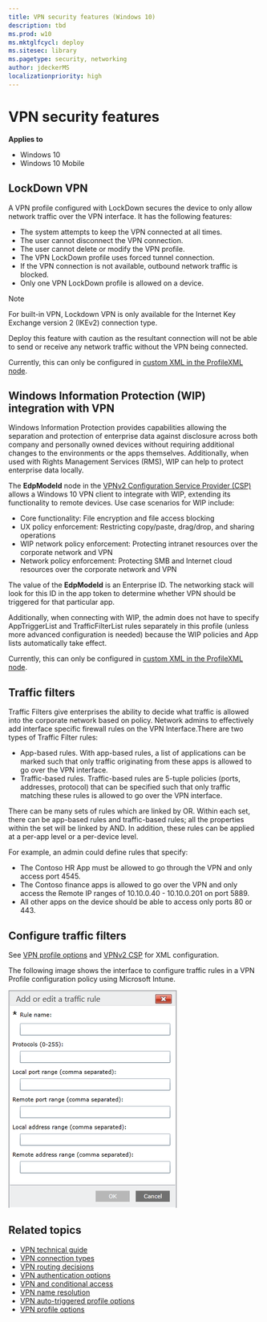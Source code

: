 ```yaml
---
title: VPN security features (Windows 10)
description: tbd
ms.prod: w10
ms.mktglfcycl: deploy
ms.sitesec: library
ms.pagetype: security, networking
author: jdeckerMS
localizationpriority: high
---
```


# VPN security features

**Applies to**
-   Windows 10
-   Windows 10 Mobile


## LockDown VPN

A VPN profile configured with LockDown secures the device to only allow network traffic over the VPN interface. It has the following features:

- The system attempts to keep the VPN connected at all times.
- The user cannot disconnect the VPN connection.
- The user cannot delete or modify the VPN profile.
- The VPN LockDown profile uses forced tunnel connection.
- If the VPN connection is not available, outbound network traffic is blocked.
- Only one VPN LockDown profile is allowed on a device. 

>[!NOTE]
>For built-in VPN, Lockdown VPN is only available for the Internet Key Exchange version 2 (IKEv2) connection type.

Deploy this feature with caution as the resultant connection will not be able to send or receive any network traffic without the VPN being connected. 

Currently, this can only be configured in [custom XML in the ProfileXML node](vpn-profile-options.md). 

## Windows Information Protection (WIP) integration with VPN

Windows Information Protection provides capabilities allowing the separation and protection of enterprise data against disclosure across both company and personally owned devices without requiring additional changes to the environments or the apps themselves. Additionally, when used with Rights Management Services (RMS), WIP can help to protect enterprise data locally.

The **EdpModeId** node in the [VPNv2 Configuration Service Provider (CSP)](https://msdn.microsoft.com/library/windows/hardware/dn914776.aspx) allows a Windows 10 VPN client to integrate with WIP, extending its functionality to remote devices. Use case scenarios for WIP include:

- Core functionality: File encryption and file access blocking
- UX policy enforcement: Restricting copy/paste, drag/drop, and sharing operations
- WIP network policy enforcement: Protecting intranet resources over the corporate network and VPN
- Network policy enforcement: Protecting SMB and Internet cloud resources over the corporate network and VPN

The value of the **EdpModeId** is an Enterprise ID. The networking stack will look for this ID in the app token to determine whether VPN should be triggered for that particular app. 

Additionally, when connecting with WIP, the admin does not have to specify AppTriggerList and TrafficFilterList rules separately in this profile (unless more advanced configuration is needed) because the WIP policies and App lists automatically take effect.

Currently, this can only be configured in [custom XML in the ProfileXML node](vpn-profile-options.md).

## Traffic filters

Traffic Filters give enterprises the ability to decide what traffic is allowed into the corporate network based on policy. Network admins to effectively add interface specific firewall rules on the VPN Interface.There are two types of Traffic Filter rules:

- App-based rules. With app-based rules, a list of applications can be marked such that only traffic originating from these apps is allowed to go over the VPN interface.
- Traffic-based rules. Traffic-based rules are 5-tuple policies (ports, addresses, protocol) that can be specified such that only traffic matching these rules is allowed to go over the VPN interface.

There can be many sets of rules which are linked by OR. Within each set, there can be app-based rules and traffic-based rules; all the properties within the set will be linked by AND. In addition, these rules can be applied at a per-app level or a per-device level. 

For example, an admin could define rules that specify: 

- The Contoso HR App must be allowed to go through the VPN and only access port 4545. 
- The Contoso finance apps is allowed to go over the VPN and only access the Remote IP ranges of 10.10.0.40 - 10.10.0.201 on port 5889.
- All other apps on the device should be able to access only ports 80 or 443.  

## Configure traffic filters

See [VPN profile options](vpn-profile-options.md) and [VPNv2 CSP](https://msdn.microsoft.com/library/windows/hardware/dn914776.aspx) for XML configuration. 

The following image shows the interface to configure traffic rules in a VPN Profile configuration policy using Microsoft Intune.

![Add a traffic rule](images/vpn-traffic-rules.png)

## Related topics

- [VPN technical guide](vpn-guide.md)
- [VPN connection types](vpn-connection-type.md)
- [VPN routing decisions](vpn-routing.md)
- [VPN authentication options](vpn-authentication.md)
- [VPN and conditional access](vpn-conditional-access.md)
- [VPN name resolution](vpn-name-resolution.md)
- [VPN auto-triggered profile options](vpn-auto-trigger-profile.md)
- [VPN profile options](vpn-profile-options.md)